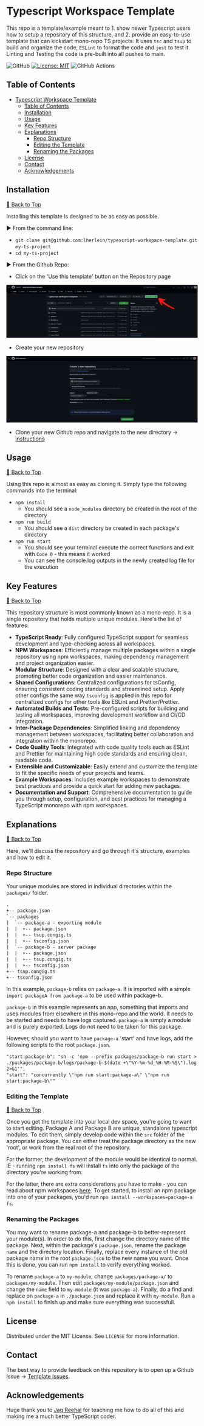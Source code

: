 # Typescript Workspace Template

This repo is a template/example meant to 1. show newer Typescript users how to setup a repository of this structure, and 2. provide an easy-to-use template that can kickstart mono-repo TS projects. It uses `tsc` and `tsup` to build and organize the code, `ESLint` to format the code and `jest` to test it. Linting and Testing the code is pre-built into all pushes to main.

![GitHub](https://img.shields.io/badge/github-%23121011.svg?style=for-the-badge&logo=github&logoColor=white)
[![License: MIT](https://img.shields.io/badge/License-MIT-yellow.svg)](https://opensource.org/licenses/MIT)
![GitHub Actions](https://img.shields.io/badge/github%20actions-%232671E5.svg?style=for-the-badge&logo=githubactions&logoColor=white)

## Table of Contents

- [Typescript Workspace Template](#typescript-workspace-template)
  - [Table of Contents](#table-of-contents)
  - [Installation](#installation)
  - [Usage](#usage)
  - [Key Features](#key-features)
  - [Explanations](#explanations)
    - [Repo Structure](#repo-structure)
    - [Editing the Template](#editing-the-template)
    - [Renaming the Packages](#renaming-the-packages)
  - [License](#license)
  - [Contact](#contact)
  - [Acknowledgements](#acknowledgements)

## Installation

[:arrow_up_small: Back to Top](#typescript-workspace-template)

Installing this template is designed to be as easy as possible. 

:arrow_forward: From the command line:

- `git clone git@github.com:lherlein/typescript-workspace-template.git my-ts-project`
- `cd my-ts-project`

:arrow_forward: From the Github Repo:

- Click on the 'Use this template' button on the Repository page

![template-button](./media/github-page-screenshot.png)

- Create your new repository

![create-repo](./media/second-page-screenshot-github.png)

- Clone your new Github repo and navigate to the new directory -> [instructions](https://docs.github.com/en/repositories/creating-and-managing-repositories/cloning-a-repository)

## Usage

[:arrow_up_small: Back to Top](#typescript-workspace-template)

Using this repo is almost as easy as cloning it. Simply type the following commands into the terminal:

- `npm install`
  - You should see a `node_modules` directory be created in the root of the directory
- `npm run build`
  - You should see a `dist` directory be created in each package's directory
- `npm run start`
  - You should see your terminal execute the correct functions and exit with `Code 0` - this means it worked
  - You can see the console.log outputs in the newly created log file for the execution 


## Key Features

[:arrow_up_small: Back to Top](#typescript-workspace-template)

This repository structure is most commonly known as a mono-repo. It is a single repository that holds multiple unique modules. Here's the list of features:

- **TypeScript Ready**: Fully configured TypeScript support for seamless development and type-checking across all workspaces.
- **NPM Workspaces**: Efficiently manage multiple packages within a single repository using npm workspaces, making dependency management and project organization easier.
- **Modular Structure**: Designed with a clear and scalable structure, promoting better code organization and easier maintenance.
- **Shared Configurations**: Centralized configurations for tsConfig, ensuring consistent coding standards and streamlined setup. Apply other configs the same way `tsconfig` is applied in this repo for centralized configs for other tools like ESLint and Prettier/Prettier.
- **Automated Builds and Tests**: Pre-configured scripts for building and testing all workspaces, improving development workflow and CI/CD integration.
- **Inter-Package Dependencies**: Simplified linking and dependency management between workspaces, facilitating better collaboration and integration within the monorepo.
- **Code Quality Tools**: Integrated with code quality tools such as ESLint and Prettier for maintaining high code standards and ensuring clean, readable code.
- **Extensible and Customizable**: Easily extend and customize the template to fit the specific needs of your projects and teams.
- **Example Workspaces**: Includes example workspaces to demonstrate best practices and provide a quick start for adding new packages.
- **Documentation and Support**: Comprehensive documentation to guide you through setup, configuration, and best practices for managing a TypeScript monorepo with npm workspaces.

## Explanations

[:arrow_up_small: Back to Top](#typescript-workspace-template)

Here, we'll discuss the repository and go through it's structure, examples and how to edit it.

### Repo Structure

Your unique modules are stored in individual directories within the `packages/` folder.

```
.
+-- package.json
`-- packages
|  `-- package-a - exporting module
|  |  +-- package.json
|  |  +-- tsup.congig.ts
|  |  +-- tsconfig.json 
|  `-- package-b - server package
|  |  +-- package.json
|  |  +-- tsup.congig.ts
|  |  +-- tsconfig.json
+-- tsup.congig.ts
+-- tsconfig.json
```

In this example, `package-b` relies on `package-a`. It is imported with a simple `import packageA from package-a` to be used within package-b.

`package-b` in this example represents an app, something that imports and uses modules from elsewhere in this mono-repo and the world. It needs to be started and needs to have logs captured. `package-a` is simply a module and is purely exported. Logs do not need to be taken for this package. 

However, should you want to have `package-a` 'start' and have logs, add the following scripts to the root `package.json`.

```
"start:package-b": "sh -c 'npm --prefix packages/package-b run start > ./packages/package-b/logs/package-b-$(date +\"%Y-%m-%d_%H-%M-%S\").log 2>&1'",
"start": "concurrently \"npm run start:package-a\" \"npm run start:package-b\""
```

### Editing the Template

[:arrow_up_small: Back to Top](#typescript-workspace-template)

Once you get the template into your local dev space, you're going to want to start editing. Package A and Package B are unique, standalone typescript modules. To edit them, simply develop code within the `src` folder of the appropriate package. You can either treat the package directory as the new 'root', or work from the real root of the repository. 

For the former, the development of the module would be identical to normal. IE - running `npm install fs` will install `fs` into only the package of the directory you're working from. 

For the latter, there are extra considerations you have to make - you can read about npm workspaces [here](https://docs.npmjs.com/cli/v8/using-npm/workspaces). To get started, to install an npm package into one of your packages, you'd run `npm install --workspaces=package-a fs`. 

### Renaming the Packages

You may want to rename package-a and package-b to better-represent your module(s). In order to do this, first change the directory name of the package. Next, within the package's `package.json`, rename the package `name` and the directory location. Finally, replace every instance of the old package name in the root `package.json` to the new name you want. Once this is done, you can run `npm install` to verify everything worked.

To rename `package-a` to `my-module`, change `packages/package-a/` to `packages/my-module`. Then edit `packages/my-module/package.json` and change the `name` field to `my-module` (it was `package-a`). Finally, do a find and replace on `package-a` in `./package.json` and replace it with `my-module`. Run a `npm install` to finish up and make sure everything was successfull.

## License

Distributed under the MIT License. See `LICENSE` for more information. 

## Contact

The best way to provide feedback on this repository is to open up a Github Issue -> [Template Issues](https://github.com/lherlein/typescript-workspace-template/issues). 

## Acknowledgements

Huge thank you to [Jag Reehal](https://github.com/jagreehal) for teaching me how to do all of this and making me a much better TypeScript coder.